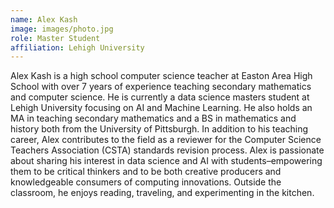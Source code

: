```yaml
---
name: Alex Kash
image: images/photo.jpg
role: Master Student
affiliation: Lehigh University 
---
```


Alex Kash is a high school computer science teacher at Easton Area High School with over 7 years of experience teaching secondary mathematics and computer science. He is currently a data science masters student at Lehigh University focusing on AI and Machine Learning. He also holds an MA in teaching secondary mathematics and a BS in mathematics and history both from the University of Pittsburgh. In addition to his teaching career, Alex contributes to the field as a reviewer for the Computer Science Teachers Association (CSTA) standards revision process. Alex is passionate about sharing his interest in data science and AI with students–empowering them to be critical thinkers and to be both creative producers and knowledgeable consumers of computing innovations. Outside the classroom, he enjoys reading, traveling, and experimenting in the kitchen.
